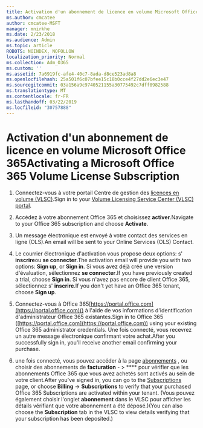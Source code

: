 ```yaml
---
title: Activation d'un abonnement de licence en volume Microsoft Office 365
ms.author: cmcatee
author: cmcatee-MSFT
manager: mnirkhe
ms.date: 2/23/2018
ms.audience: Admin
ms.topic: article
ROBOTS: NOINDEX, NOFOLLOW
localization_priority: Normal
ms.collection: Adm_O365
ms.custom: ''
ms.assetid: 7a6919fc-afe4-40c7-8ada-d8ce523ad8a8
ms.openlocfilehash: 25a501f6c07bfee15c18b0cce4f27dd2e6ec3e47
ms.sourcegitcommit: 03a156a9c9740521155a30775492c7dff0982588
ms.translationtype: MT
ms.contentlocale: fr-FR
ms.lasthandoff: 03/22/2019
ms.locfileid: "30757888"
---
```

# <a name="activating-a-microsoft-office-365-volume-license-subscription"></a><span data-ttu-id="30d16-102">Activation d'un abonnement de licence en volume Microsoft Office 365</span><span class="sxs-lookup"><span data-stu-id="30d16-102">Activating a Microsoft Office 365 Volume License Subscription</span></span>

1. <span data-ttu-id="30d16-103">Connectez-vous à votre portail Centre de gestion des [licences en volume (VLSC)](http://go.microsoft.com/fwlink/p/?LinkId=329762).</span><span class="sxs-lookup"><span data-stu-id="30d16-103">Sign in to your [Volume Licensing Service Center (VLSC) portal](http://go.microsoft.com/fwlink/p/?LinkId=329762).</span></span>
    
2. <span data-ttu-id="30d16-104">Accédez à votre abonnement Office 365 et choisissez **activer**.</span><span class="sxs-lookup"><span data-stu-id="30d16-104">Navigate to your Office 365 subscription and choose **Activate**.</span></span>
    
3. <span data-ttu-id="30d16-105">Un message électronique est envoyé à votre contact des services en ligne (OLS).</span><span class="sxs-lookup"><span data-stu-id="30d16-105">An email will be sent to your Online Services (OLS) Contact.</span></span>
    
4. <span data-ttu-id="30d16-106">Le courrier électronique d'activation vous propose deux options: s' **inscrire**ou **se connecter**.</span><span class="sxs-lookup"><span data-stu-id="30d16-106">The activation email will provide you with two options: **Sign up**, or **Sign in**.</span></span> <span data-ttu-id="30d16-107">Si vous avez déjà créé une version d'évaluation, sélectionnez **se connecter**.</span><span class="sxs-lookup"><span data-stu-id="30d16-107">If you have previously created a trial, choose **Sign in**.</span></span> <span data-ttu-id="30d16-108">Si vous n'avez pas encore de client Office 365, sélectionnez s' **inscrire**.</span><span class="sxs-lookup"><span data-stu-id="30d16-108">If you don't yet have an Office 365 tenant, choose **Sign up**.</span></span>
    
5. <span data-ttu-id="30d16-109">Connectez-vous à Office 365[https://portal.office.com](https://portal.office.com)() à l'aide de vos informations d'identification d'administrateur Office 365 existantes.</span><span class="sxs-lookup"><span data-stu-id="30d16-109">Sign in to Office 365 ([https://portal.office.com](https://portal.office.com)) using your existing Office 365 administrator credentials.</span></span> <span data-ttu-id="30d16-110">Une fois connecté, vous recevrez un autre message électronique confirmant votre achat.</span><span class="sxs-lookup"><span data-stu-id="30d16-110">After you successfully sign in, you'll receive another email confirming your purchase.</span></span>
    
6. <span data-ttu-id="30d16-111">une fois connecté, vous pouvez accéder à la page [abonnements](https://go.microsoft.com/fwlink/p/?linkid=842054) , ou choisir des abonnements de **facturation**  - \> \*\*\*\* pour vérifier que les abonnements Office 365 que vous avez achetés sont activés au sein de votre client.</span><span class="sxs-lookup"><span data-stu-id="30d16-111">After you've signed in, you can go to the [Subscriptions](https://go.microsoft.com/fwlink/p/?linkid=842054) page, or choose **Billing** -\> **Subscriptions** to verify that your purchased Office 365 Subscriptions are activated within your tenant.</span></span> <span data-ttu-id="30d16-112">(Vous pouvez également choisir l'onglet **abonnement** dans le VLSC pour afficher les détails vérifiant que votre abonnement a été déposé.)</span><span class="sxs-lookup"><span data-stu-id="30d16-112">(You can also choose the **Subscription** tab in the VLSC to view details verifying that your subscription has been deposited.)</span></span> 
    

